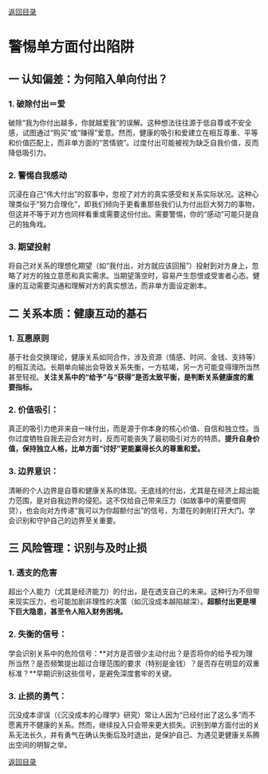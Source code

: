 [返回目录](/README.md)

# 警惕单方面付出陷阱

## 一 认知偏差：为何陷入单向付出？

### 1. 破除付出＝爱

破除“我为你付出越多，你就越爱我”的误解。这种想法往往源于低自尊或不安全感，试图通过“购买”或“赚得”爱意。然而，健康的吸引和爱建立在相互尊重、平等和价值匹配上，而非单方面的“苦情貌”。过度付出可能被视为缺乏自我价值，反而降低吸引力。

### 2. 警惕自我感动

沉浸在自己“伟大付出”的叙事中，忽视了对方的真实感受和关系实际状况。这种心理类似于“努力合理化”，即我们倾向于更看重那些我们认为付出巨大努力的事物，但这并不等于对方也同样看重或需要这份付出。需要警惕，你的“感动”可能只是自己的独角戏。

### 3. 期望投射

将自己对关系的理想化期望（如“我付出，对方就应该回报”）投射到对方身上，忽略了对方的独立意愿和真实需求。当期望落空时，容易产生怨恨或受害者心态。健康的互动需要沟通和理解对方的真实想法，而非单方面设定剧本。

## 二 关系本质：健康互动的基石

### 1. 互惠原则

基于社会交换理论，健康关系如同合作，涉及资源（情感、时间、金钱、支持等）的相互流动。长期单向输出会导致关系失衡，一方枯竭，另一方可能变得理所当然甚至轻视。**关注关系中的“给予”与“获得”是否太致平衡，是判断关系健康度的重要指标。**

### 2. 价值吸引：

真正的吸引力绝非来自一味付出，而是源于你本身的核心价值、自信和独立性。当你过度牺牲自我去迎合对方时，反而可能丧失了最初吸引对方的特质。**提升自身价值，保持独立人格，比单方面“讨好”更能赢得长久的尊重和爱。**

### 3. 边界意识：

清晰的个人边界是自尊和健康关系的体现。无底线的付出，尤其是在经济上超出能力范围，是对自我边界的侵犯。这不仅给自己带来压力（如故事中的需要借网贷），也会向对方传递“我可以为你超额付出”的信号，为潜在的剥削打开大门。学会识别和守护自己的边界至关重要。

## 三 风险管理：识别与及时止损

### 1. 透支的危害

超出个人能力（尤其是经济能力）的付出，是在透支自己的未来。这种行为不但带来现实压力，也可能加剧非理性的决策（如沉没成本越陷越深）。**超额付出更是埋下巨大隐患，甚至令人陷入财务困境。**

### 2. 失衡的信号：

学会识别关系中的危险信号：**对方是否很少主动付出？是否将你的给予视为理所当然？是否频繁提出超过合理范围的要求（特别是金钱）？是否存在明显的双重标准？**早期识别这些信号，是避免深度套牢的关键。

### 3. 止损的勇气：

沉没成本谬误（《沉没成本的心理学》研究）常让人因为“已经付出了这么多”而不愿离开不健康的关系。然而，继续投入只会带来更大损失。识别到单方面付出的关系无法长久，并有勇气在确认失衡后及时退出，是保护自己、为遇见更健康关系腾出空间的明智之举。

[返回目录](/README.md)